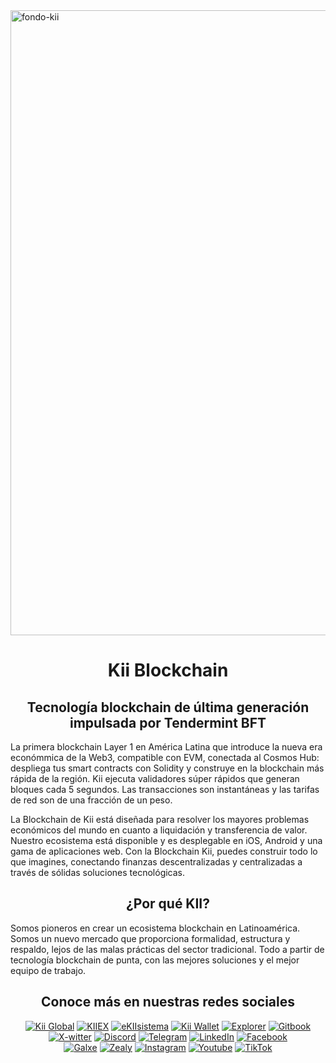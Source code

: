 <img width="1000" alt="fondo-kii" src="https://github.com/KIIGLOBALSAS/KIIGLOBALSAS/assets/131917617/3e85bfb4-e313-431d-a963-37fa4a68886e">

<h1 style="text-align: center;">Kii Blockchain</h1>
<h2 style="text-align: center;">Tecnología blockchain de última generación impulsada por Tendermint BFT</h2>

<p>La primera blockchain Layer 1 en América Latina que introduce la nueva era económmica de la Web3, compatible con EVM, conectada al Cosmos Hub: despliega tus smart contracts con Solidity y construye en la blockchain más rápida de la región. Kii ejecuta validadores súper rápidos que generan bloques cada 5 segundos. Las transacciones son instantáneas y las tarifas de red son de una fracción de un peso.

La Blockchain de Kii está diseñada para resolver los mayores problemas económicos del mundo en cuanto a liquidación y transferencia de valor. Nuestro ecosistema está disponible y es desplegable en iOS, Android y una gama de aplicaciones web. Con la Blockchain Kii, puedes construir todo lo que imagines, conectando finanzas descentralizadas y centralizadas a través de sólidas soluciones tecnológicas.</p>

<h2 style="text-align: center;">¿Por qué KII?</h2>

<p>Somos pioneros en crear un ecosistema blockchain en Latinoamérica. Somos un nuevo mercado que proporciona formalidad, estructura y respaldo, lejos de las malas prácticas del sector tradicional. Todo a partir de tecnología blockchain de punta, con las mejores soluciones y el mejor equipo de trabajo.</p>

<h2 style="text-align: center;">Conoce más en nuestras redes sociales</h2>

<p align="center">
<a href="https://kiiglobal.io"><img alt="Kii Global" src="https://img.shields.io/badge/www-kiiglobal.io-gray?logo=google-chrome&logoColor=white&labelColor=%23C100FF" target="blank"></a>
<a href="https://kiiex.io"><img alt="KIIEX" src="https://img.shields.io/badge/www-kiie.io-gray?logo=google-chrome&logoColor=white&labelColor=%23C100FF" target="blank"></a>
<a href="https://ekiisistema.io"><img alt="eKIIsistema" src="https://img.shields.io/badge/www-ekiisistema.com-gray?logo=google-chrome&logoColor=white&labelColor=%23C100FF" target="blank"></a>
<a href="https://wallet.kiiglobal.io"><img alt="Kii Wallet" src="https://img.shields.io/badge/www-KiiWallet-gray?logo=google-chrome&logoColor=white&labelColor=%23C100FF" target="blank"></a>
<a href="https://app.kiiglobal.io"><img alt="Explorer" src="https://img.shields.io/badge/www-Explorer-gray?logo=google-chrome&logoColor=white&labelColor=%23C100FF" target="blank"></a>
<a href="https://kii-blockchain.gitbook.io/docs/overview/the-kii-blockchain"><img alt="Gitbook" src="https://img.shields.io/badge/www-Docs-gray?logo=Gitbook&logoColor=white&labelColor=%23C100FF" target="blank"></a>
<br>
<a href="https://www.linkedin.com/company/kiiglobal/"><img alt="X-witter" src="https://img.shields.io/badge/Twitter-kiiglobal_-gray?logo=X&logoColor=white&labelColor=%230061FF"></a>
<a href="https://discord.com/invite/nTNmWJV4ka"><img alt="Discord" src="https://img.shields.io/badge/Discord-kiiglobal-gray?logo=discord&logoColor=white&labelColor=%233B91FF"></a>
<a href="https://t.me/kiiglobal"><img alt="Telegram" src="https://img.shields.io/badge/Telegram-kiiglobal-gray?logo=telegram&logoColor=white&labelColor=%233B47FF"></a>
<a href="https://www.linkedin.com/company/kiiglobal/"><img alt="LinkedIn" src="https://img.shields.io/badge/Linkedin-kiiglobal_-gray?logo=linkedin&logoColor=white&labelColor=%231F80E0"></a>
<a href="https://www.facebook.com/kiiglobal"><img alt="Facebook" src="https://img.shields.io/badge/Facebook-kiiglobal_-gray?logo=facebook&logoColor=white&labelColor=%23337DFF"></a>
<br>
<a href="https://t.me/kiiglobal"><img alt="Galxe" src="https://img.shields.io/badge/Galxe-Kii%20Blockchain-gray?labelColor=%2301032C"></a>
<a href="https://galxe.com/KiiBlockchain"><img alt="Zealy" src="https://img.shields.io/badge/Zealy-kiiglobal-gray?labelColor=%23310445"></a>
<a href="https://www.instagram.com/kiiglobal_/"><img alt="Instagram" src="https://img.shields.io/badge/Instagram-kiiglobal_-gray?logo=instagram&logoColor=white&labelColor=%23F30B9C"></a>
<a href="https://www.youtube.com/@kiiglobal_"><img alt="Youtube" src="https://img.shields.io/badge/Youtube-kiiglobal_-gray?logo=youtube&logoColor=white&labelColor=%23E30000"></a>
<a href="https://www.tiktok.com/@kiiglobal_"><img alt="TikTok" src="https://img.shields.io/badge/Tiktok-kiiglobal_-gray?logo=tiktok&logoColor=white&labelColor=%23E71D4F"></a>
</p>




